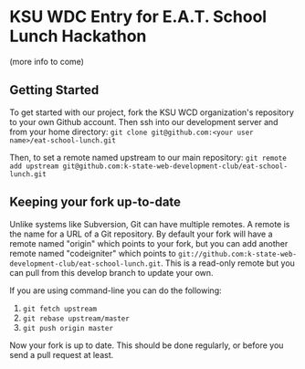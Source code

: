 # KSU WDC Entry for E.A.T. School Lunch Hackathon

(more info to come)

## Getting Started

To get started with our project, fork the KSU WCD organization's repository to your own Github account.  Then ssh into our development server and from your home directory:  `git clone git@github.com:<your user name>/eat-school-lunch.git`

Then, to set a remote named upstream to our main repository: `git remote add upstream git@github.com:k-state-web-development-club/eat-school-lunch.git`

## Keeping your fork up-to-date

Unlike systems like Subversion, Git can have multiple remotes. A remote is the name for a URL of a Git repository. By default your fork will have a remote named "origin" which points to your fork, but you can add another remote named "codeigniter" which points to `git://github.com:k-state-web-development-club/eat-school-lunch.git`. This is a read-only remote but you can pull from this develop branch to update your own.

If you are using command-line you can do the following:

1. `git fetch upstream`
1. `git rebase upstream/master`
1. `git push origin master`

Now your fork is up to date. This should be done regularly, or before you send a pull request at least.
